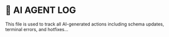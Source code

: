 # 📘 AI AGENT LOG

This file is used to track all AI-generated actions including schema updates, terminal errors, and hotfixes...
